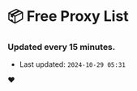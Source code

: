 # :package: Free Proxy List
### Updated every 15 minutes.

- Last updated: `2024-10-29 05:31`

:heart:
